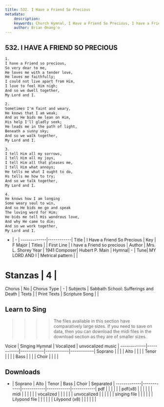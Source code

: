 ```yaml
---
title: 532. I Have a Friend So Precious
metadata:
    description: 
    keywords: Church Hymnal, I Have a Friend So Precious, I have a Friend so precious, 
    author: Brian Onang'o
---
```



## 532. I HAVE A FRIEND SO PRECIOUS

```txt
1.
I have a Friend so precious, 
So very dear to me, 
He loves me with a tender love, 
He loves me faithfully; 
I could not live apart from Him, 
I love to feel Him nigh; 
And so we dwell together, 
My Lord and I. 

2.
Sometimes I'm faint and weary, 
He knows that I am weak; 
And as He bids me lean on Him, 
His help I'll gladly seek; 
He leads me in the path of light, 
Beneath a sunny sky; 
And so we walk together, 
My Lord and I. 

3.
I tell Him all my sorrows, 
I tell Him all my joys, 
I tell Him all that pleases me, 
I tell Him what annoys; 
He tells me what I ought to do, 
Hs tells me how to try; 
And so we talk together, 
My Lord and I. 

4.
He knows how I am longing 
Some weary soul to win, 
And so He bids me go and speak 
The loving word for Him; 
He bids me tell His wondrous love, 
And why He came to die; 
And so we work together, 
My Lord and I.
```

- |   -  |
-------------|------------|
Title | I Have a Friend So Precious |
Key | F Major |
Titles |  |
First Line | I have a Friend so precious |
Author | Mrs. L. Shorey
Year | 1941
Composer| Hubert P. Main |
Hymnal|  - |
Tune| MY LORD AND I |
Metrical pattern | |
# Stanzas | 4 |
Chorus | No |
Chorus Type | - |
Subjects | Sabbath School: Sufferings and Death |
Texts |  |
Print Texts | 
Scripture Song |  |
  
## Learn to Sing

>>>> The files available in this section have comparatively large sizes. If you need to save on data, then you can download the midi files in the download section as they are of smaller sizes.

Voice |  Singing Hymnal | Vocalized | unvocalized music |
-------------|------------|------------|------------|------------|
Soprano | | | |
Alto | | | |
Tenor | | | |
Bass | | | |
Choir | | | |

## Downloads

- |  Soprano | Alto | Tenor | Bass | Choir | Separated |
-------------|------------|------------|------------|------------|
pdf | | | | | |
pdf(x8) | | | | | |
midi | | | | | |
vocalized | | | | | |
unvocalized | | | | | |
singing file | | | | | |
Lilypond file | | | | | |
Lilypond (x8) | | | | | |
  